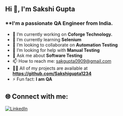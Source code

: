   ## Hi 👋, I'm Sakshi Gupta
  ### **I'm a passionate QA Engineer from India.




- 🔭 I’m currently working on **Coforge Technology.**
- 🌱 I’m currently learning **Selenium**
- 👯 I’m looking to collaborate on **Automation Testing**
- 🤔 I’m looking for help with **Manual Testing**
- 💬 Ask me about **Software Testing**
- 📫 How to reach me: sakgupta0909@gmail.com
- 👨‍💻 All of my projects are available at **https://github.com/Sakshigupta1234**
- ⚡ Fun fact: **I am QA**

## 🌐 Connect with me:
[![LinkedIn](https://img.shields.io/badge/LinkedIn-0077B5?style=for-the-badge&logo=linkedin&logoColor=white)](https://www.linkedin.com/in/sakshi-gupta-6bb1bb1a4/])

